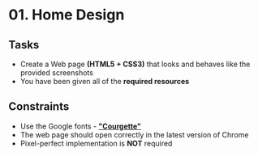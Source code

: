# 01. Home Design 

## Tasks
* Create a Web page **(HTML5 + CSS3)** that looks and behaves like the provided screenshots
* You have been given all of the **required resources**

## Constraints
* Use the Google fonts - [**"Courgette"**](https://fonts.google.com/specimen/Courgette)
* The web page should open correctly in the latest version of Chrome
* Pixel-perfect implementation is **NOT** required
